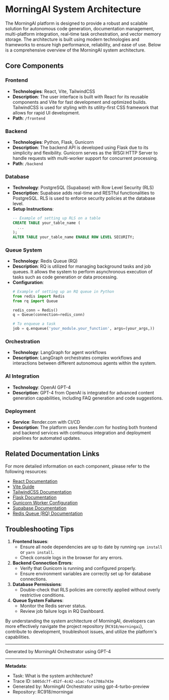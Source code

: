# MorningAI System Architecture

The MorningAI platform is designed to provide a robust and scalable solution for autonomous code generation, documentation management, multi-platform integration, real-time task orchestration, and vector memory storage. The architecture is built using modern technologies and frameworks to ensure high performance, reliability, and ease of use. Below is a comprehensive overview of the MorningAI system architecture.

## Core Components

### Frontend
- **Technologies**: React, Vite, TailwindCSS
- **Description**: The user interface is built with React for its reusable components and Vite for fast development and optimized builds. TailwindCSS is used for styling with its utility-first CSS framework that allows for rapid UI development.
- **Path**: `/frontend`

### Backend
- **Technologies**: Python, Flask, Gunicorn
- **Description**: The backend API is developed using Flask due to its simplicity and flexibility. Gunicorn serves as the WSGI HTTP Server to handle requests with multi-worker support for concurrent processing.
- **Path**: `/backend`

### Database
- **Technology**: PostgreSQL (Supabase) with Row Level Security (RLS)
- **Description**: Supabase adds real-time and RESTful functionalities to PostgreSQL. RLS is used to enforce security policies at the database level.
- **Setup Instructions**:
  ```sql
  -- Example of setting up RLS on a table
  CREATE TABLE your_table_name (
    ...
  );
  ALTER TABLE your_table_name ENABLE ROW LEVEL SECURITY;
  ```

### Queue System
- **Technology**: Redis Queue (RQ)
- **Description**: RQ is utilized for managing background tasks and job queues. It allows the system to perform asynchronous execution of tasks such as code generation or data processing.
- **Configuration**:
  ```python
  # Example of setting up an RQ queue in Python
  from redis import Redis
  from rq import Queue
  
  redis_conn = Redis()
  q = Queue(connection=redis_conn)
  
  # To enqueue a task
  job = q.enqueue('your_module.your_function', args=(your_args,))
  ```

### Orchestration
- **Technology**: LangGraph for agent workflows
- **Description**: LangGraph orchestrates complex workflows and interactions between different autonomous agents within the system.

### AI Integration
- **Technology**: OpenAI GPT-4
- **Description**: GPT-4 from OpenAI is integrated for advanced content generation capabilities, including FAQ generation and code suggestions.

### Deployment
- **Service**: Render.com with CI/CD
- **Description**: The platform uses Render.com for hosting both frontend and backend services with continuous integration and deployment pipelines for automated updates.

## Related Documentation Links

For more detailed information on each component, please refer to the following resources:

- [React Documentation](https://reactjs.org/docs/getting-started.html)
- [Vite Guide](https://vitejs.dev/guide/)
- [TailwindCSS Documentation](https://tailwindcss.com/docs)
- [Flask Documentation](https://flask.palletsprojects.com/en/2.0.x/)
- [Gunicorn Worker Configuration](https://docs.gunicorn.org/en/stable/settings.html#worker-processes)
- [Supabase Documentation](https://supabase.io/docs)
- [Redis Queue (RQ) Documentation](https://python-rq.org/docs/)
  
## Troubleshooting Tips

1. **Frontend Issues**:
   - Ensure all node dependencies are up to date by running `npm install` or `yarn install`.
   - Check console logs in the browser for any errors.
2. **Backend Connection Errors**:
   - Verify that Gunicorn is running and configured properly.
   - Ensure environment variables are correctly set up for database connections.
3. **Database Permissions**:
   - Double-check that RLS policies are correctly applied without overly restrictive conditions.
4. **Queue System Failures**:
   - Monitor the Redis server status.
   - Review job failure logs in RQ Dashboard.

By understanding the system architecture of MorningAI, developers can more effectively navigate the project repository (`RC918/morningai`), contribute to development, troubleshoot issues, and utilize the platform's capabilities.

---
Generated by MorningAI Orchestrator using GPT-4

---

**Metadata**:
- Task: What is the system architecture?
- Trace ID: `b005dc7f-452f-4c42-a1ac-fce1708a743e`
- Generated by: MorningAI Orchestrator using gpt-4-turbo-preview
- Repository: RC918/morningai
